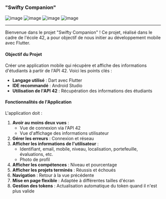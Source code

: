### "Swifty Companion"



![image](https://github.com/user-attachments/assets/cab02aa5-11ea-43c9-a0a1-38467c419d5c)
![image](https://github.com/user-attachments/assets/e2ecb9cf-e0f5-4353-a255-d8551d620326)
![image](https://github.com/user-attachments/assets/e5e62191-88e5-4f2a-b811-d8fb9660fcb7)
![image](https://github.com/user-attachments/assets/a79a52f5-2dc3-4231-acfb-f42b472a4b27)




---

Bienvenue dans le projet "Swifty Companion" ! Ce projet, réalisé dans le cadre de l'école 42, a pour objectif de nous initier au développement mobile avec Flutter.

#### **Objectif du Projet**
Créer une application mobile qui récupère et affiche des informations d'étudiants à partir de l'API 42. Voici les points clés :

- **Langage utilisé** : Dart avec Flutter
- **IDE recommandé** : Android Studio
- **Utilisation de l'API 42** : Récupération des informations des étudiants

#### **Fonctionnalités de l'Application**
L'application doit :

1. **Avoir au moins deux vues** :
   - Vue de connexion via l'API 42
   - Vue d'affichage des informations utilisateur
2. **Gérer les erreurs** : Connexion et réseau
3. **Afficher les informations de l'utilisateur** :
   - Identifiant, email, mobile, niveau, localisation, portefeuille, évaluations, etc.
   - Photo de profil
4. **Afficher les compétences** : Niveau et pourcentage
5. **Afficher les projets terminés** : Réussis et échoués
6. **Navigation** : Retour à la vue précédente
7. **Mise en page flexible** : Adaptée à différentes tailles d'écran
8. **Gestion des tokens** : Actualisation automatique du token quand il n'est plus valide

